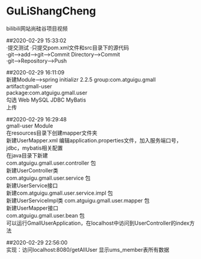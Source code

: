 # GuLiShangCheng  
bilibili网站尚硅谷项目视频

##2020-02-29 15:33:02  
·提交测试
·只提交pom.xml文件和src目录下的源代码  
·git-->add-->git-->Commit Directory-->Commit  
·git-->Repository-->Push  

##2020-02-29 16:11:09  
新建Module-->spring initializr 2.2.5
group:com.atguigu.gmall  
artifact:gmall-user  
package:com.atguigu.gmall.user  
勾选 Web MySQL JDBC MyBatis  
上传  

##2020-02-29 16:29:48  
gmall-user Module  
在resources目录下创建mapper文件夹  
    新建UserMapper.xml
编辑application.properties文件，加入服务端口号，jdbc，mybatis相关配置  
在java目录下新建  
com.atguigu.gmall.user.controller 包    
    新建UserController类  
com.atguigu.gmall.user.service 包  
    新建UserService接口  
    新建com.atguigu.gmall.user.service.impl 包  
        新建UserServiceImpl类
com.atguigu.gmall.user.mapper 包  
    新建UserMapper接口  
com.atguigu.gmall.user.bean 包  
可以运行GmallUserApplication，在localhost中访问到UserController的index方法    

##2020-02-29 22:56:00  
实现：访问localhost:8080/getAllUser 显示ums_member表所有数据